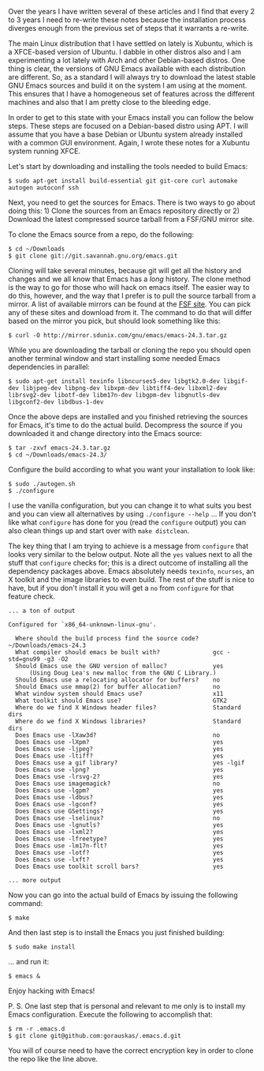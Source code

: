 <!-- title: Build Emacs from Source in Ubuntu 13.04 -->

Over the years I have written several of these articles and I find that every 2
to 3 years I need to re-write these notes because the installation process
diverges enough from the previous set of steps that it warrants a re-write.

The main Linux distribution that I have settled on lately is Xubuntu, which is a
XFCE-based version of Ubuntu. I dabble in other distros also and I am
experimenting a lot lately with Arch and other Debian-based distros. One thing
is clear, the versions of GNU Emacs available with each distribution are
different. So, as a standard I will always try to download the latest stable GNU
Emacs sources and build it on the system I am using at the moment. This ensures
that I have a homogeneous set of features across the different machines and also
that I am pretty close to the bleeding edge.

In order to get to this state with your Emacs install you can follow the below
steps. These steps are focused on a Debian-based distro using APT. I will assume
that you have a base Debian or Ubuntu system already installed with a common GUI
environment. Again, I wrote these notes for a Xubuntu system running XFCE.

Let's start by downloading and installing the tools needed to build Emacs:

    $ sudo apt-get install build-essential git git-core curl automake autogen autoconf ssh

Next, you need to get the sources for Emacs. There is two ways to go about doing
this: 1) Clone the sources from an Emacs repository directly or 2) Download the
latest compressed source tarball from a FSF/GNU mirror site.

To clone the Emacs source from a repo, do the following:

    $ cd ~/Downloads
    $ git clone git://git.savannah.gnu.org/emacs.git

Cloning will take several minutes, because git will get all the history and
changes and we all know that Emacs has a *long* history. The clone method is the
way to go for those who will hack on emacs itself. The easier way to do this,
however, and the way that I prefer is to pull the source tarball from a
mirror. A list of available mirrors can be found at the [FSF site][id1]. You can
pick any of these sites and download from it. The command to do that will differ
based on the mirror you pick, but should look something like this:

    $ curl -O http://mirror.sdunix.com/gnu/emacs/emacs-24.3.tar.gz

While you are downloading the tarball or cloning the repo you should open
another terminal window and start installing some needed Emacs dependencies in
parallel:

    $ sudo apt-get install texinfo libncurses5-dev libgtk2.0-dev libgif-dev libjpeg-dev libpng-dev libxpm-dev libtiff4-dev libxml2-dev librsvg2-dev libotf-dev libm17n-dev libgpm-dev libgnutls-dev libgconf2-dev libdbus-1-dev

Once the above deps are installed and you finished retrieving the sources for
Emacs, it's time to do the actual build. Decompress the source if you downloaded
it and change directory into the Emacs source:

    $ tar -zxvf emacs-24.3.tar.gz
    $ cd ~/Downloads/emacs-24.3/

Configure the build according to what you want your installation to look like:

    $ sudo ./autogen.sh
    $ ./configure

I use the vanilla configuration, but you can change it to what suits you best
and you can view all alternatives by using `./configure --help` ... If you don't
like what `configure` has done for you (read the `configure` output) you can
also clean things up and start over with `make distclean`.

The key thing that I am trying to achieve is a message from `configure` that
looks very similar to the below output. Note all the `yes` values next to all
the stuff that `configure` checks for; this is a direct outcome of installing
all the dependency packages above. Emacs absolutely needs `texinfo`, `ncurses`,
an X toolkit and the image libraries to even build. The rest of the stuff is
nice to have, but if you don't install it you will get a `no` from `configure`
for that feature check.

    ... a ton of output

    Configured for `x86_64-unknown-linux-gnu'.

      Where should the build process find the source code?    ~/Downloads/emacs-24.3
      What compiler should emacs be built with?               gcc -std=gnu99 -g3 -O2
      Should Emacs use the GNU version of malloc?             yes
          (Using Doug Lea's new malloc from the GNU C Library.)
      Should Emacs use a relocating allocator for buffers?    no
      Should Emacs use mmap(2) for buffer allocation?         no
      What window system should Emacs use?                    x11
      What toolkit should Emacs use?                          GTK2
      Where do we find X Windows header files?                Standard dirs
      Where do we find X Windows libraries?                   Standard dirs
      Does Emacs use -lXaw3d?                                 no
      Does Emacs use -lXpm?                                   yes
      Does Emacs use -ljpeg?                                  yes
      Does Emacs use -ltiff?                                  yes
      Does Emacs use a gif library?                           yes -lgif
      Does Emacs use -lpng?                                   yes
      Does Emacs use -lrsvg-2?                                yes
      Does Emacs use imagemagick?                             no
      Does Emacs use -lgpm?                                   yes
      Does Emacs use -ldbus?                                  yes
      Does Emacs use -lgconf?                                 yes
      Does Emacs use GSettings?                               yes
      Does Emacs use -lselinux?                               no
      Does Emacs use -lgnutls?                                yes
      Does Emacs use -lxml2?                                  yes
      Does Emacs use -lfreetype?                              yes
      Does Emacs use -lm17n-flt?                              yes
      Does Emacs use -lotf?                                   yes
      Does Emacs use -lxft?                                   yes
      Does Emacs use toolkit scroll bars?                     yes

    ... more output

Now you can go into the actual build of Emacs by issuing the following command:

    $ make

And then last step is to install the Emacs you just finished building:

    $ sudo make install

... and run it:

    $ emacs &

Enjoy hacking with Emacs!

P. S. One last step that is personal and relevant to me only is to install my
Emacs configuration. Execute the following to accomplish that:

    $ rm -r .emacs.d
    $ git clone git@github.com:gorauskas/.emacs.d.git

You will of course need to have the correct encryption key in order to clone the
repo like the line above.


[id1]: http://www.gnu.org/prep/ftp.html "GNU Emacs mirror list"
